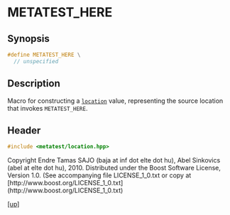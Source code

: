 # METATEST_HERE

## Synopsis

```cpp
#define METATEST_HERE \
  // unspecified
```

## Description

Macro for constructing a [`location`](location.html) value, representing
the source location that invokes `METATEST_HERE`.

## Header

```cpp
#include <metatest/location.hpp>
```

<p class="copyright">
Copyright Endre Tamas SAJO (baja at inf dot elte dot hu),
Abel Sinkovics (abel at elte dot hu), 2010.
Distributed under the Boost Software License, Version 1.0.
(See accompanying file LICENSE_1_0.txt or copy at
[http://www.boost.org/LICENSE_1_0.txt](http://www.boost.org/LICENSE_1_0.txt)
</p>

[[up]](index.html)





